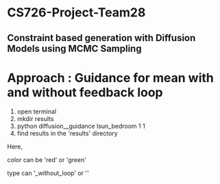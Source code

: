 # CS726-Project-Team28
## Constraint based generation with Diffusion Models using MCMC Sampling

# Approach : Guidance for mean with and without feedback loop

1. open terminal
2. mkdir results
3. python diffusion_<color>_guidance<type> lsun_bedroom 1 1
4. find results in the 'results' directory

Here,

color can be 'red' or 'green'

type can '_without_loop' or ''
